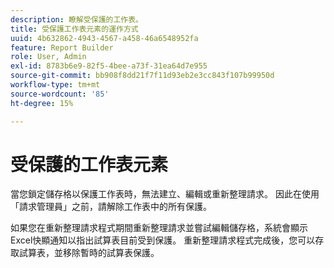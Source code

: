 ```yaml
---
description: 瞭解受保護的工作表。
title: 受保護工作表元素的運作方式
uuid: 4b632862-4943-4567-a458-46a6548952fa
feature: Report Builder
role: User, Admin
exl-id: 8783b6e9-82f5-4bee-a73f-31ea64d7e955
source-git-commit: bb908f8dd21f7f11d93eb2e3cc843f107b99950d
workflow-type: tm+mt
source-wordcount: '85'
ht-degree: 15%

---
```


# 受保護的工作表元素

當您鎖定儲存格以保護工作表時，無法建立、編輯或重新整理請求。 因此在使用「請求管理員」之前，請解除工作表中的所有保護。

如果您在重新整理請求程式期間重新整理請求並嘗試編輯儲存格，系統會顯示Excel快顯通知以指出試算表目前受到保護。 重新整理請求程式完成後，您可以存取試算表，並移除暫時的試算表保護。
